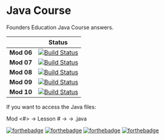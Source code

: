 # Java Course

Founders Education Java Course answers.


| | **Status** |
|---|:---:|
|**Mod 06**         |[![Build Status](https://img.shields.io/badge/status-finished-brightgreen.svg)](https://img.shields.io/badge/status-finished-brightgreen.svg)|
|**Mod 07** |[![Build Status](https://img.shields.io/badge/status-finished-brightgreen.svg)](https://img.shields.io/badge/status-finished-brightgreen.svg)|
|**Mod 08** |[![Build Status](https://img.shields.io/badge/status-being_graded-yellowgreen.svg)](https://img.shields.io/badge/status-being_graded-yellowgreen.svg)|
|**Mod 09** |[![Build Status](https://img.shields.io/badge/status-in_progress-blue.svg)](https://img.shields.io/badge/status-in_progress-blue.svg)|
|**Mod 10** |[![Build Status](https://img.shields.io/badge/status-not_done-red.svg)](https://img.shields.io/badge/status-not_done-red.svg)|

If you want to access the Java files:

Mod <#> -> Lesson # -> <Folder Name> -> <Folder Name>.java

[![forthebadge](http://forthebadge.com/images/badges/made-with-crayons.svg)](http://forthebadge.com)
[![forthebadge](http://forthebadge.com/images/badges/built-with-love.svg)](http://forthebadge.com)
[![forthebadge](http://forthebadge.com/images/badges/ages-18.svg)](http://forthebadge.com)
[![forthebadge](http://forthebadge.com/images/badges/built-with-grammas-recipe.svg)](http://forthebadge.com)
